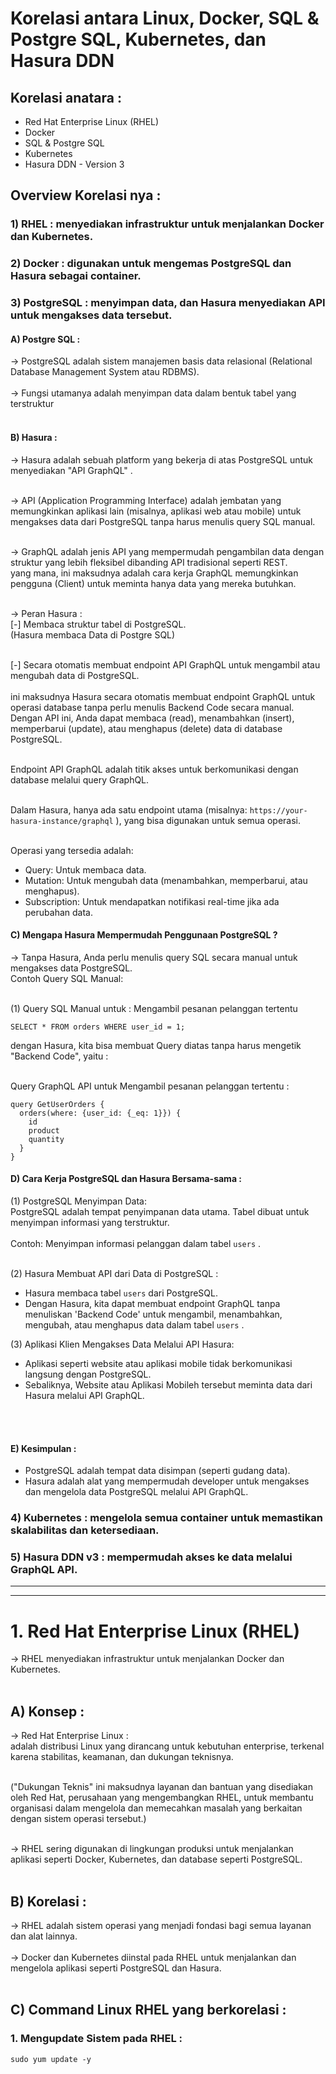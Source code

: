 # Korelasi antara Linux, Docker, SQL & Postgre SQL, Kubernetes, dan Hasura DDN

## Korelasi anatara :
- Red Hat Enterprise Linux (RHEL)
- Docker
- SQL & Postgre SQL 
- Kubernetes 
- Hasura DDN - Version 3

## Overview Korelasi nya :

### 1) RHEL : menyediakan infrastruktur untuk menjalankan Docker dan Kubernetes.


### 2) Docker : digunakan untuk mengemas PostgreSQL dan Hasura sebagai container.


### 3) PostgreSQL : menyimpan data, dan Hasura menyediakan API untuk mengakses data tersebut.
#### A) Postgre SQL :

-> PostgreSQL adalah sistem manajemen basis data relasional (Relational Database Management System atau RDBMS). <br/> <br/>
-> Fungsi utamanya adalah menyimpan data dalam bentuk tabel yang terstruktur <br/><br/>

#### B) Hasura :

-> Hasura adalah sebuah platform yang bekerja di atas PostgreSQL untuk menyediakan "API GraphQL" . <br/><br/>

-> API (Application Programming Interface) adalah jembatan yang memungkinkan aplikasi lain (misalnya, aplikasi web atau mobile) untuk mengakses data dari PostgreSQL tanpa harus menulis query SQL manual. <br/><br/>

-> GraphQL adalah jenis API yang mempermudah pengambilan data dengan struktur yang lebih fleksibel dibanding API tradisional seperti REST. <br/>
yang mana, ini maksudnya adalah cara kerja GraphQL memungkinkan pengguna (Client) untuk meminta hanya data yang mereka butuhkan. <br/><br/>

-> Peran Hasura : <br/>
[-] Membaca struktur tabel di PostgreSQL. <br/>
(Hasura membaca Data di Postgre SQL) <br/><br/>

[-] Secara otomatis membuat endpoint API GraphQL untuk mengambil atau mengubah data di PostgreSQL. <br/><br/>
ini maksudnya Hasura secara otomatis membuat endpoint GraphQL untuk operasi database tanpa perlu menulis Backend Code secara manual. Dengan API ini, Anda dapat membaca (read), menambahkan (insert), memperbarui (update), atau menghapus (delete) data di database PostgreSQL. <br/><br/>

Endpoint API GraphQL adalah titik akses untuk berkomunikasi dengan database melalui query GraphQL. <br/><br/>

Dalam Hasura, hanya ada satu endpoint utama (misalnya: `https://your-hasura-instance/graphql` ), yang bisa digunakan untuk semua operasi. <br/><br/>

Operasi yang tersedia adalah: 
- Query: Untuk membaca data.
- Mutation: Untuk mengubah data (menambahkan, memperbarui, atau menghapus).
- Subscription: Untuk mendapatkan notifikasi real-time jika ada perubahan data.

#### C) Mengapa Hasura Mempermudah Penggunaan PostgreSQL ?

-> Tanpa Hasura, Anda perlu menulis query SQL secara manual untuk mengakses data PostgreSQL.  <br/>
Contoh Query SQL Manual:  <br/><br/>

(1) Query SQL Manual untuk : Mengambil pesanan pelanggan tertentu
```
SELECT * FROM orders WHERE user_id = 1;

```

dengan Hasura, kita bisa membuat Query diatas tanpa harus mengetik "Backend Code", yaitu : <br/><br/>

Query GraphQL API untuk Mengambil pesanan pelanggan tertentu :
```
query GetUserOrders {
  orders(where: {user_id: {_eq: 1}}) {
    id
    product
    quantity
  }
}

```

#### D) Cara Kerja PostgreSQL dan Hasura Bersama-sama  :

(1) PostgreSQL Menyimpan Data:  <br/>
PostgreSQL adalah tempat penyimpanan data utama. Tabel dibuat untuk menyimpan informasi yang terstruktur. <br/><br/>
Contoh: Menyimpan informasi pelanggan dalam tabel `users` . <br/><br/>
 
(2) Hasura Membuat API dari Data di PostgreSQL : 
- Hasura membaca tabel `users` dari PostgreSQL.
- Dengan Hasura, kita dapat membuat endpoint GraphQL tanpa menuliskan 'Backend Code' untuk mengambil, menambahkan, mengubah, atau menghapus data dalam tabel `users` . 

(3) Aplikasi Klien Mengakses Data Melalui API Hasura: 
- Aplikasi seperti website atau aplikasi mobile tidak berkomunikasi langsung dengan PostgreSQL.
- Sebaliknya, Website atau Aplikasi Mobileh tersebut meminta data dari Hasura melalui API GraphQL.

<br/><br/>

#### E) Kesimpulan : 

- PostgreSQL adalah tempat data disimpan (seperti gudang data).
- Hasura adalah alat yang mempermudah developer untuk mengakses dan mengelola data PostgreSQL melalui API GraphQL.



### 4) Kubernetes : mengelola semua container untuk memastikan skalabilitas dan ketersediaan.


### 5) Hasura DDN v3 : mempermudah akses ke data melalui GraphQL API.

-------
--------
# 1. Red Hat Enterprise Linux (RHEL)

-> RHEL menyediakan infrastruktur untuk menjalankan Docker dan Kubernetes. <br/><br/>

## A) Konsep :

-> Red Hat Enterprise Linux :  <br/>
adalah distribusi Linux yang dirancang untuk kebutuhan enterprise, terkenal karena stabilitas, keamanan, dan dukungan teknisnya. <br/><br/>

("Dukungan Teknis" ini maksudnya layanan dan bantuan yang disediakan oleh Red Hat, perusahaan yang mengembangkan RHEL, untuk membantu organisasi dalam mengelola dan memecahkan masalah yang berkaitan dengan sistem operasi tersebut.) <br/><br/>

-> RHEL sering digunakan di lingkungan produksi untuk menjalankan aplikasi seperti Docker, Kubernetes, dan database seperti PostgreSQL. <br/><br/>

## B) Korelasi :
->  RHEL adalah sistem operasi yang menjadi fondasi bagi semua layanan dan alat lainnya. <br/><br/>
-> Docker dan Kubernetes diinstal pada RHEL untuk menjalankan dan mengelola aplikasi seperti PostgreSQL dan Hasura. <br/><br/>


## C) Command Linux RHEL yang berkorelasi :

### 1. Mengupdate Sistem pada RHEL :
```
sudo yum update -y
``` 



